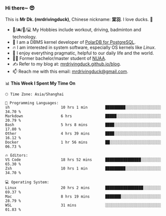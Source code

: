 ### Hi there~ 😎

This is **Mr Dk. (mrdrivingduck)**, Chinese nickname: **棠羽**. I love ducks. 🦆

- 💪/🚘/🏸/💻 My Hobbies include workout, driving, badminton and technology.
- 🍊 I am a DBMS kernel developer of [PolarDB for PostgreSQL](https://github.com/ApsaraDB/PolarDB-for-PostgreSQL).
- 🔥 I am interested in system software, especially OS kernels like *Linux*.
- 🔧 I enjoy everything pragmatic, helpful to our daily life and the world.
- 👨‍🎓 Former bachelor/master student of [NUAA](https://en.wikipedia.org/wiki/Nanjing_University_of_Aeronautics_and_Astronautics).
- ✍ Refer to my blog at: [mrdrivingduck.github.io/blog](https://mrdrivingduck.github.io/blog/).
- 📫 Reach me with this email: [mrdrivingduck@gmail.com](mailto:mrdrivingduck@gmail.com).

<!--START_SECTION:waka-->
📊 **This Week I Spent My Time On** 

```text
🕑︎ Time Zone: Asia/Shanghai

💬 Programming Languages: 
sh                       10 hrs 1 min        █████████░░░░░░░░░░░░░░░░   34.70 % 
Markdown                 6 hrs               █████░░░░░░░░░░░░░░░░░░░░   20.79 % 
Bash                     5 hrs 8 mins        ████░░░░░░░░░░░░░░░░░░░░░   17.80 % 
Other                    4 hrs 39 mins       ████░░░░░░░░░░░░░░░░░░░░░   16.12 % 
Docker                   1 hr 56 mins        ██░░░░░░░░░░░░░░░░░░░░░░░   06.73 % 

🔥 Editors: 
VS Code                  18 hrs 52 mins      ████████████████░░░░░░░░░   65.30 % 
Zsh                      10 hrs 1 min        █████████░░░░░░░░░░░░░░░░   34.70 % 

💻 Operating System: 
Linux                    20 hrs 2 mins       █████████████████░░░░░░░░   69.37 % 
Mac                      8 hrs 19 mins       ███████░░░░░░░░░░░░░░░░░░   28.79 % 
WSL                      31 mins             ░░░░░░░░░░░░░░░░░░░░░░░░░   01.83 % 
```


<!--END_SECTION:waka-->

<!-- ![Mr Dk.'s GitHub Stats](https://github-readme-stats.vercel.app/api?username=mrdrivingduck&count_private&show_icons=true&theme=buefy) -->

<!-- ![Most Used Languages](https://github-readme-stats.vercel.app/api/top-langs/?username=mrdrivingduck&exclude_repo=mips32-CPU,snort-tcp-socket&theme=buefy&layout=compact&langs_count=10) -->


<!--
**mrdrivingduck/mrdrivingduck** is a ✨ _special_ ✨ repository because its `README.md` (this file) appears on your GitHub profile.

Here are some ideas to get you started:

- 🔭 I’m currently working on ...
- 🌱 I’m currently learning ...
- 👯 I’m looking to collaborate on ...
- 🤔 I’m looking for help with ...
- 💬 Ask me about ...
- 📫 How to reach me: ...
- 😄 Pronouns: ...
- ⚡ Fun fact: ...
-->
